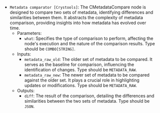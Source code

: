 - `Metadata comparator [Crystools]`: The CMetadataCompare node is designed to compare two sets of metadata, identifying differences and similarities between them. It abstracts the complexity of metadata comparison, providing insights into how metadata has evolved over time.
    - Parameters:
        - `what`: Specifies the type of comparison to perform, affecting the node's execution and the nature of the comparison results. Type should be `COMBO[STRING]`.
    - Inputs:
        - `metadata_raw_old`: The older set of metadata to be compared. It serves as the baseline for comparison, influencing the identification of changes. Type should be `METADATA_RAW`.
        - `metadata_raw_new`: The newer set of metadata to be compared against the older set. It plays a crucial role in highlighting updates or modifications. Type should be `METADATA_RAW`.
    - Outputs:
        - `diff`: The result of the comparison, detailing the differences and similarities between the two sets of metadata. Type should be `JSON`.
